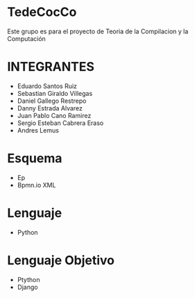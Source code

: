 # TedeCocCo
Este grupo es para el proyecto de Teoria de la Compilacion y la Computación 

# INTEGRANTES
- Eduardo Santos Ruiz
- Sebastian Giraldo Villegas
- Daniel Gallego Restrepo 
- Danny Estrada Alvarez
- Juan Pablo Cano Ramirez
- Sergio Esteban Cabrera Eraso
- Andres Lemus

# Esquema 
- Ep
- Bpmn.io XML

# Lenguaje
- Python

# Lenguaje Objetivo
- Ptython
- Django
